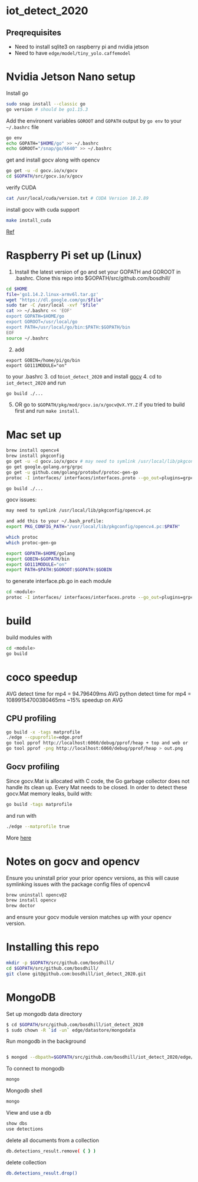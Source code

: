 # iot_detect_2020


## Preqrequisites
- Need to install sqlite3 on raspberry pi and nvidia jetson
- Need to have `edge/model/tiny_yolo.caffemodel`

# Nvidia Jetson Nano setup
Install go

``` sh
sudo snap install --classic go
go version # should be go1.15.3
```

Add the environent variables `GOROOT` and `GOPATH` output by `go env` to your `~/.bashrc` file

``` sh
go env
echo GOPATH="$HOME/go" >> ~/.bashrc
echo GOROOT="/snap/go/6640" >> ~/.bashrc
```

get and install gocv along with opencv

``` sh
go get -u -d gocv.io/x/gocv
cd $GOPATH/src/gocv.io/x/gocv
```
verify CUDA

``` sh
cat /usr/local/cuda/version.txt # CUDA Version 10.2.89
```
install gocv with cuda support

``` sh
make install_cuda
```

[Ref](https://github.com/hybridgroup/gocv#ubuntulinux)

# Raspberry Pi set up (Linux)

1. Install the latest version of go and set your GOPATH and GOROOT in .bashrc. Clone this repo into $GOPATH/src/github.com/bosdhill/

``` sh
cd $HOME
file='go1.14.2.linux-armv6l.tar.gz'
wget "https://dl.google.com/go/$file"
sudo tar -C /usr/local -xvf "$file"
cat >> ~/.bashrc << 'EOF'
export GOPATH=$HOME/go
export GOROOT=/usr/local/go
export PATH=/usr/local/go/bin:$PATH:$GOPATH/bin
EOF
source ~/.bashrc
```

2. add

```
export GOBIN=/home/pi/go/bin
export GO111MODULE="on"
```

to your .bashrc
3. cd to`iot_detect_2020` and install [gocv](https://gocv.io/getting-started/linux/)
4. cd to `iot_detect_2020` and run

``` sh
go build ./...
```
5. OR go to `$GOPATH/pkg/mod/gocv.io/x/gocv@vX.YY.Z` if you tried to build first and run `make install`.

# Mac set up
``` sh
brew install opencv4
brew install pkgconfig
go get -u -d gocv.io/x/gocv # may need to symlink /usr/local/lib/pkgconfig/opencv4.pc
go get google.golang.org/grpc
go get -u github.com/golang/protobuf/protoc-gen-go
protoc -I interfaces/ interfaces/interfaces.proto --go_out=plugins=grpc:interfaces

go build ./...
```

gocv issues:

``` sh
may need to symlink /usr/local/lib/pkgconfig/opencv4.pc

and add this to your ~/.bash_profile:
export PKG_CONFIG_PATH="/usr/local/lib/pkgconfig/opencv4.pc:$PATH"
```

``` sh
which protoc
which protoc-gen-go

export GOPATH=$HOME/golang
export GOBIN=$GOPATH/bin
export GO111MODULE="on"
export PATH=$PATH:$GOROOT:$GOPATH:$GOBIN
```

to generate interface.pb.go in each module
``` sh
cd <module>
protoc -I interfaces/ interfaces/interfaces.proto --go_out=plugins=grpc:interfaces
```

# build

build modules with
``` sh
cd <module>
go build
```


# coco speedup
AVG detect time for mp4 = 94.796409ms
AVG python detect time for mp4 = 10899154700380465ms
~15% speedup on AVG

## CPU profiling
``` sh
go build -x -tags matprofile
./edge --cpuprofile=edge.prof
go tool pprof http://localhost:6060/debug/pprof/heap + top and web or
go tool pprof -png http://localhost:6060/debug/pprof/heap > out.png
```

## Gocv profiling
Since gocv.Mat is allocated with C code, the Go garbage collector does not handle its clean up. Every Mat needs to be closed. 
In order to detect these gocv.Mat memory leaks, build with:
```sh
go build -tags matprofile
```
and run with
```sh
./edge --matprofile true
```
More [here](https://gocv.io/blog/2018-11-28-opencv-4-support-and-custom-profiling/)


# Notes on gocv and opencv

Ensure you uninstall prior your prior opencv versions, as this will cause symlinking issues
with the package config files of opencv4
``` sh
brew uninstall opencv@2
brew install opencv
brew doctor
```
and ensure your gocv module version matches up with your opencv version.

# Installing this repo
``` sh
mkdir -p $GOPATH/src/github.com/bosdhill/
cd $GOPATH/src/github.com/bosdhill/
git clone git@github.com:bosdhill/iot_detect_2020.git
```


# MongoDB

Set up mongodb data directory
```sh
$ cd $GOPATH/src/github.com/bosdhill/iot_detect_2020
$ sudo chown -R `id -un` edge/datastore/mongodata
```

 
Run mongodb in the background
```sh

$ mongod --dbpath=$GOPATH/src/github.com/bosdhill/iot_detect_2020/edge/datastore/mongodata
```

To connect to mongodb

```sh
mongo
```

Mongodb shell
```bash
mongo
```

View and use a db
```bash
show dbs
use detections
```

delete all documents from a collection
```bash
db.detections_result.remove( { } )
```

delete collection
```sh
db.detections_result.drop()
```